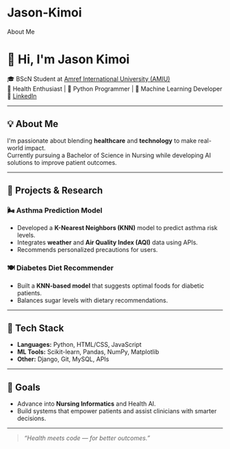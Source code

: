 # Jason-Kimoi
About Me

# 👋 Hi, I'm Jason Kimoi

🎓 BScN Student at [Amref International University (AMIU)](https://amref.ac.ke)  
🧠 Health Enthusiast | 🐍 Python Programmer | 🤖 Machine Learning Developer  
🔗 [LinkedIn](https://www.linkedin.com/in/jason-kimoi-92bb95265)

---

## 💡 About Me

I'm passionate about blending **healthcare** and **technology** to make real-world impact.  
Currently pursuing a Bachelor of Science in Nursing while developing AI solutions to improve patient outcomes.

---

## 🧪 Projects & Research

### 🌬️ **Asthma Prediction Model**
- Developed a **K-Nearest Neighbors (KNN)** model to predict asthma risk levels.
- Integrates **weather** and **Air Quality Index (AQI)** data using APIs.
- Recommends personalized precautions for users.

### 🍽️ **Diabetes Diet Recommender**
- Built a **KNN-based model** that suggests optimal foods for diabetic patients.
- Balances sugar levels with dietary recommendations.

---

## 🔧 Tech Stack

- **Languages:** Python, HTML/CSS, JavaScript  
- **ML Tools:** Scikit-learn, Pandas, NumPy, Matplotlib  
- **Other:** Django, Git, MySQL, APIs

---

## 🚀 Goals

- Advance into **Nursing Informatics** and Health AI.
- Build systems that empower patients and assist clinicians with smarter decisions.

---

> _“Health meets code — for better outcomes.”_

